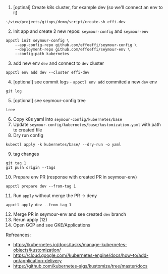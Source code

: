 1. [optinal] Create k8s cluster, for example dev (so we'll connect an env to it)
```
~/view/projects/gitops/demo/script/create.sh effi-dev
```
2. Init app and create 2 new repos: `seymour-config` and `seymour-env`
```
appctl init seymour-config \
    --app-config-repo github.com/effoeffi/seymour-config \
    --deployment-repo github.com/effoeffi/seymour-env \
    --config-path kubernetes
```
3. add new env `dev` and connect to `dev` cluster
```
appctl env add dev --cluster effi-dev
```
4. [optional] see commit logs - `appctl env add` commited a new `dev` env
```
git log
```
5. [optional] see seymour-config tree
```
tree
```
6. Copy k8s yaml into `seymour-config/kubernetes/base`
7. Update `seymour-config/kubernetes/base/kustomization.yaml` with path to created file
8. Dry run config
```
kubectl apply -k kubernetes/base/ --dry-run -o yaml
```
9. tag changes
```
git tag 1
git push origin --tags
```
10. Prepare env PR (response with created PR in seymour-env)
```
appctl prepare dev --from-tag 1
```
11. Run `apply` without merge the PR -> deny
```
appctl apply dev --from-tag 1
```
12. Merge PR in seymour-env and see created `dev` branch
13. Rerun apply (12)
14. Open GCP and see GKE/Applications

Refreances:
- https://kubernetes.io/docs/tasks/manage-kubernetes-objects/kustomization/
- https://cloud.google.com//kubernetes-engine/docs/how-to/add-on/application-delivery
- https://github.com/kubernetes-sigs/kustomize/tree/master/docs
